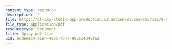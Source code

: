 ```yaml
---
content_type: resource
description: ''
file: https://ol-ocw-studio-app-production.s3.amazonaws.com/courses/8-04-quantum-physics-i-spring-2016/acdeeec4a19448bc7b7c9051c4348f62_sWmY5KME7oo.pdf
file_type: application/pdf
resourcetype: Document
title: 3play pdf file
uid: acdeeec4-a194-48bc-7b7c-9051c4348f62
---
```

